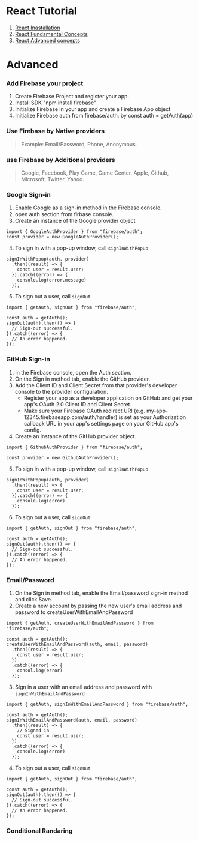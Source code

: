 
# React Tutorial

1. [React Inastallation](https://github.com/tareksabbir/react-project-installation-notes/tree/main)
2. [React Fundamental Concepts](https://github.com/tareksabbir/react-project-installation-notes/tree/fundamentals)
3. [React Advanced concepts](https://github.com/tareksabbir/react-project-installation-notes/tree/Advance-topic)

# Advanced

### Add Firebase your project

1.  Create Firebase Project and register your app.
2.  Install SDK "npm install firebase"
3.  Initialize Firebase in your app and create a Firebase App object
4.  Initialize Firebase auth from firebase/auth. by const auth = getAuth(app)

### Use Firebase by Native providers

> Example: Email/Password, Phone, Anonymous.

### use Firebase by Additional providers

> Google, Facebook, Play Game, Game Center, Apple, Github, Microsoft, Twitter, Yahoo.

### Google Sign-in

1.  Enable Google as a sign-in method in the Firebase console.
2.  open auth section from firbase console.
3.  Create an instance of the Google provider object

```Js
import { GoogleAuthProvider } from "firebase/auth";
const provider = new GoogleAuthProvider();
```

4. To sign in with a pop-up window, call `signInWithPopup`

```Js
signInWithPopup(auth, provider)
  .then((result) => {
    const user = result.user;
  }).catch((error) => {
    console.log(error.message)
  });
```

5. To sign out a user, call `signOut`

```Js
import { getAuth, signOut } from "firebase/auth";

const auth = getAuth();
signOut(auth).then(() => {
  // Sign-out successful.
}).catch((error) => {
  // An error happened.
});
```

### GitHub Sign-in

1. In the Firebase console, open the Auth section.
2. On the Sign in method tab, enable the GitHub provider.
3. Add the Client ID and Client Secret from that provider's developer console to the provider configuration.
   - Register your app as a developer application on GitHub and get your app's OAuth 2.0 Client ID and Client Secret.
   - Make sure your Firebase OAuth redirect URI (e.g. my-app-12345.firebaseapp.com/auth/handler) is set as your Authorization callback URL in your app's settings page on your GitHub app's config.
4. Create an instance of the GitHub provider object.

```Js
import { GithubAuthProvider } from "firebase/auth";

const provider = new GithubAuthProvider();
```

5. To sign in with a pop-up window, call `signInWithPopup`

```Js
signInWithPopup(auth, provider)
  .then((result) => {
    const user = result.user;
  }).catch((error) => {
    console.log(error)
  });
```

6. To sign out a user, call `signOut`

```Js
import { getAuth, signOut } from "firebase/auth";

const auth = getAuth();
signOut(auth).then(() => {
  // Sign-out successful.
}).catch((error) => {
  // An error happened.
});
```

### Email/Password

1. On the Sign in method tab, enable the Email/password sign-in method and click Save.
2. Create a new account by passing the new user's email address and password to createUserWithEmailAndPassword

```Js
import { getAuth, createUserWithEmailAndPassword } from "firebase/auth";

const auth = getAuth();
createUserWithEmailAndPassword(auth, email, password)
  .then((result) => {
    const user = result.user;
  })
  .catch((error) => {
    consol.log(error)
  });
```

3. Sign in a user with an email address and password with `signInWithEmailAndPassword`

```Js
import { getAuth, signInWithEmailAndPassword } from "firebase/auth";

const auth = getAuth();
signInWithEmailAndPassword(auth, email, password)
  .then((result) => {
    // Signed in
    const user = result.user;
  })
  .catch((error) => {
    console.log(error)
  });
```

4. To sign out a user, call `signOut`

```Js
import { getAuth, signOut } from "firebase/auth";

const auth = getAuth();
signOut(auth).then(() => {
  // Sign-out successful.
}).catch((error) => {
  // An error happened.
});
```

### Conditional Randaring

